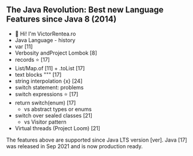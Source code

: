 ## The Java Revolution: Best new Language Features since Java 8 (2014)
- 👋 Hi! I'm VictorRentea.ro
- Java Language - history
- var [11]
- Verbosity andProject Lombok [8]
- records ⭐️ [17]
- List/Map.of [11] + .toList [17]
- text blocks """ [17]
- string interpolation \{x} [24]
- switch statement: problems
- switch expressions ⭐️ [17]
- return switch(enum) [17]
    - vs abstract types or enums
- switch over sealed classes [21]
    - vs Visitor pattern
- Virtual threads (Project Loom) [21]

The features above are supported
 since Java LTS version [ver].
Java [17] was released in Sep 2021
 and is now production ready.

